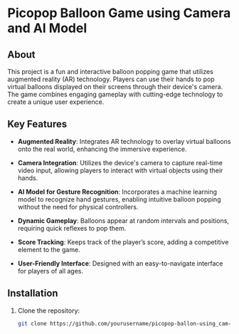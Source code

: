 # Picopop Balloon Game using Camera and AI Model

## About
This project is a fun and interactive balloon popping game that utilizes augmented reality (AR) technology. Players can use their hands to pop virtual balloons displayed on their screens through their device's camera. The game combines engaging gameplay with cutting-edge technology to create a unique user experience.

## Key Features
- **Augmented Reality**: Integrates AR technology to overlay virtual balloons onto the real world, enhancing the immersive experience.
  
- **Camera Integration**: Utilizes the device's camera to capture real-time video input, allowing players to interact with virtual objects using their hands.
  
- **AI Model for Gesture Recognition**: Incorporates a machine learning model to recognize hand gestures, enabling intuitive balloon popping without the need for physical controllers.
  
- **Dynamic Gameplay**: Balloons appear at random intervals and positions, requiring quick reflexes to pop them.

- **Score Tracking**: Keeps track of the player’s score, adding a competitive element to the game.

- **User-Friendly Interface**: Designed with an easy-to-navigate interface for players of all ages.

## Installation
1. Clone the repository:
   ```bash
   git clone https://github.com/yourusername/picopop-ballon-using_cam-AI-Model.git
